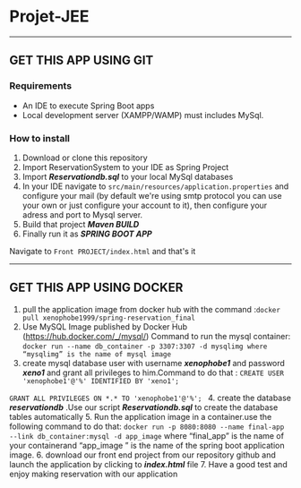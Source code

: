 # Projet-JEE


---

## GET THIS APP USING GIT

### Requirements

+ An IDE to execute Spring Boot apps
+ Local development server (XAMPP/WAMP) must includes MySql.

### How to install

1. Download or clone this repository
2. Import ReservationSystem to your IDE as Spring Project
3. Import ***Reservationdb.sql***  to your local MySql databases
4. In your IDE navigate to ```src/main/resources/application.properties``` and configure your mail (by default we're using smtp protocol you can use your own or just configure your account to it), then configure your adress and port to Mysql server. 
5. Build that project ***Maven BUILD***
6. Finally run it as ***SPRING BOOT APP***

Navigate to ```Front PROJECT/index.html``` and that's it 

---

## GET THIS APP USING DOCKER

1. pull the application image from docker hub with the command :``` docker pull xenophobe1999/spring-reservation_final  ```
2. Use MySQL Image published by Docker Hub (https://hub.docker.com/_/mysql/) Command to run the mysql container:
```docker run --name db_container -p 3307:3307 -d mysqlimg where “mysqlimg” is the name of mysql image```
3. create mysql database user with username ***xenophobe1*** and password ***xeno1*** and grant all privileges to him.Command to do that :
```CREATE USER 'xenophobe1'@'%' IDENTIFIED BY 'xeno1';```

```GRANT ALL PRIVILEGES ON *.* TO 'xenophobe1'@'%'; ```
4. create the database ***reservationdb*** .Use our script ***Reservationdb.sql*** to create the database tables automatically 
5. Run the application image in a container.use the following command to do that:
```docker run -p 8080:8080 --name final-app --link db_container:mysql -d app_image```
where “final_app” is the name of your  containerand “app_image ” is the name of the spring boot application image.
6. download our front end project from our repository github and launch the application by clicking to ***index.html*** file 
7. Have a good test and enjoy making reservation with our application

